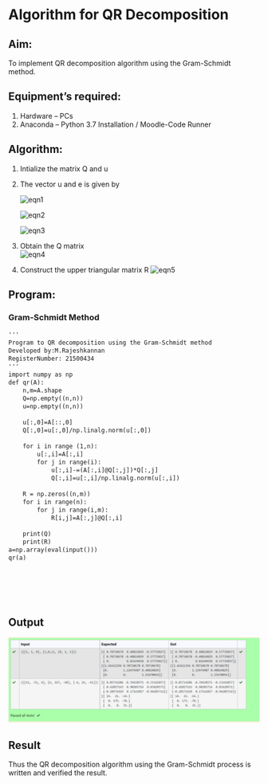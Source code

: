 # Algorithm for QR Decomposition
## Aim:
To implement QR decomposition algorithm using the Gram-Schmidt method.
## Equipment’s required:
1.	Hardware – PCs
2.	Anaconda – Python 3.7 Installation / Moodle-Code Runner
## Algorithm:
1.	Intialize the matrix Q and u
2.	The vector u and e is given by

    ![eqn1](./ex4.jpg)

    ![eqn2](./ex6.jpg)

    ![eqn3](./ex3.jpg)

3.	Obtain the Q matrix   
    ![eqn4](./ex1.jpg)
4.	Construct the upper triangular matrix R
    ![eqn5](./ex2.jpg)



## Program:
### Gram-Schmidt Method
```
''' 
Program to QR decomposition using the Gram-Schmidt method
Developed by:M.Rajeshkannan
RegisterNumber: 21500434
'''
import numpy as np
def qr(A):
    n,m=A.shape
    Q=np.empty((n,n))
    u=np.empty((n,n))
    
    u[:,0]=A[::,0]
    Q[:,0]=u[:,0]/np.linalg.norm(u[:,0])
    
    for i in range (1,n):
        u[:,i]=A[:,i]
        for j in range(i):
            u[:,i]-=(A[:,i]@Q[:,j])*Q[:,j]
            Q[:,i]=u[:,i]/np.linalg.norm(u[:,i])
            
    R = np.zeros((n,m))
    for i in range(n):
        for j in range(i,m):
            R[i,j]=A[:,j]@Q[:,i]
    
    print(Q)
    print(R)
a=np.array(eval(input()))
qr(a)






```

## Output

![Output](OP.JPG)



## Result
Thus the QR decomposition algorithm using the Gram-Schmidt process is written and verified the result.
